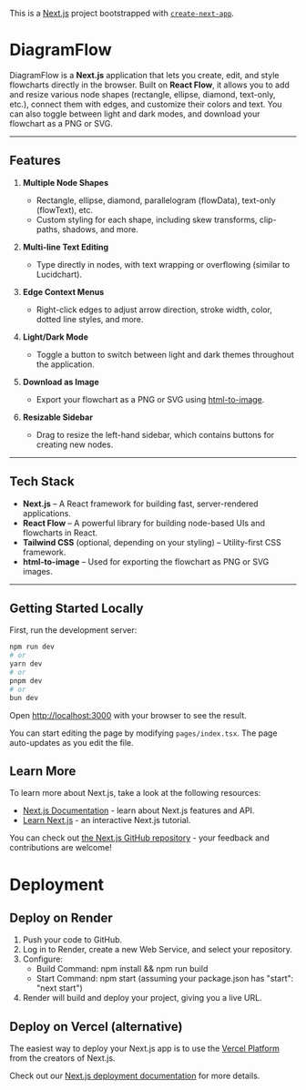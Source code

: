 This is a [Next.js](https://nextjs.org) project bootstrapped with [`create-next-app`](https://nextjs.org/docs/pages/api-reference/create-next-app).
# DiagramFlow

DiagramFlow is a **Next.js** application that lets you create, edit, and style flowcharts directly in the browser. Built on **React Flow**, it allows you to add and resize various node shapes (rectangle, ellipse, diamond, text-only, etc.), connect them with edges, and customize their colors and text. You can also toggle between light and dark modes, and download your flowchart as a PNG or SVG.

---

## Features

1. **Multiple Node Shapes**  
   - Rectangle, ellipse, diamond, parallelogram (flowData), text-only (flowText), etc.  
   - Custom styling for each shape, including skew transforms, clip-paths, shadows, and more.

2. **Multi-line Text Editing**  
   - Type directly in nodes, with text wrapping or overflowing (similar to Lucidchart).

3. **Edge Context Menus**  
   - Right-click edges to adjust arrow direction, stroke width, color, dotted line styles, and more.

4. **Light/Dark Mode**  
   - Toggle a button to switch between light and dark themes throughout the application.

5. **Download as Image**  
   - Export your flowchart as a PNG or SVG using [html-to-image](https://github.com/bubkoo/html-to-image).

6. **Resizable Sidebar**  
   - Drag to resize the left-hand sidebar, which contains buttons for creating new nodes.

---

## Tech Stack

- **Next.js** – A React framework for building fast, server-rendered applications.  
- **React Flow** – A powerful library for building node-based UIs and flowcharts in React.  
- **Tailwind CSS** (optional, depending on your styling) – Utility-first CSS framework.  
- **html-to-image** – Used for exporting the flowchart as PNG or SVG images.

---

## Getting Started Locally

First, run the development server:

```bash
npm run dev
# or
yarn dev
# or
pnpm dev
# or
bun dev
```

Open [http://localhost:3000](http://localhost:3000) with your browser to see the result.

You can start editing the page by modifying `pages/index.tsx`. The page auto-updates as you edit the file.

## Learn More

To learn more about Next.js, take a look at the following resources:

- [Next.js Documentation](https://nextjs.org/docs) - learn about Next.js features and API.
- [Learn Next.js](https://nextjs.org/learn-pages-router) - an interactive Next.js tutorial.

You can check out [the Next.js GitHub repository](https://github.com/vercel/next.js) - your feedback and contributions are welcome!

# Deployment

## Deploy on Render
1. Push your code to GitHub.
2. Log in to Render, create a new Web Service, and select your repository.
3. Configure:
    - Build Command: npm install && npm run build
    - Start Command: npm start (assuming your package.json has "start": "next start")
4. Render will build and deploy your project, giving you a live URL.

## Deploy on Vercel (alternative)

The easiest way to deploy your Next.js app is to use the [Vercel Platform](https://vercel.com/new?utm_medium=default-template&filter=next.js&utm_source=create-next-app&utm_campaign=create-next-app-readme) from the creators of Next.js.

Check out our [Next.js deployment documentation](https://nextjs.org/docs/pages/building-your-application/deploying) for more details.
